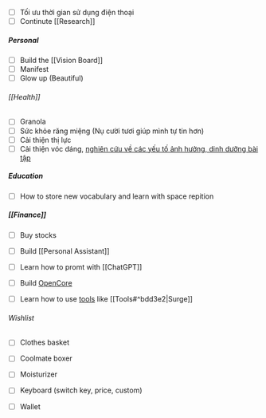 - [ ] Tối ưu thời gian sử dụng điện thoại
- [ ] Continute [[Research]]
##### Personal
- [ ] Build the [[Vision Board]]
- [ ] Manifest
- [ ] Glow up (Beautiful)

###### [[Health]]
- [ ] Granola
- [ ] Sức khỏe răng miệng (Nụ cười tươi giúp mình tự tin hơn)
- [ ] Cải thiện thị lực
- [ ] Cải thiện vóc dáng, [nghiên cứu về các yếu tố ảnh hưởng, dinh dưỡng bài tập](Research.md)

##### Education
- [ ] How to store new vocabulary and learn with space repition

##### [[Finance]]
- [ ] Buy stocks


- [ ] Build [[Personal Assistant]]
- [ ] Learn how to promt with [[ChatGPT]]
- [ ] Build [OpenCore](Apple.md)
- [ ] Learn how to use [tools](Tools.md) like [[Tools#^bdd3e2|Surge]]

###### Wishlist
- [ ] Clothes basket
- [ ] Coolmate boxer
- [ ] Moisturizer
- [ ] Keyboard (switch key, price, custom)
- [ ] Wallet














